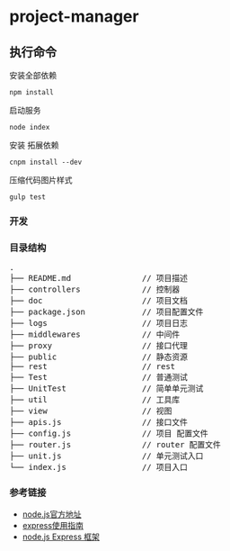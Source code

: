 # project-manager


## 执行命令

安装全部依赖
```
npm install
```


启动服务
```
node index
```

安装 拓展依赖
```
cnpm install --dev
```

压缩代码图片样式

```
gulp test
```

### 开发

### 目录结构
<pre>
.
├── README.md               // 项目描述
├── controllers             // 控制器
├── doc                     // 项目文档
├── package.json            // 项目配置文件
├── logs                    // 项目日志
├── middlewares             // 中间件
├── proxy                   // 接口代理
├── public                  // 静态资源
├── rest                    // rest
├── Test                    // 普通测试
├── UnitTest                // 简单单元测试
├── util                    // 工具库
├── view                    // 视图
├── apis.js                 // 接口文件
├── config.js               // 项目 配置文件
├── router.js               // router 配置文件
├── unit.js                 // 单元测试入口
└── index.js                // 项目入口
</pre>

### 参考链接
* [node.js官方地址](https://nodejs.org/en/)
* [express使用指南](http://www.expressjs.com.cn/)
* [node.js Express 框架](http://www.runoob.com/nodejs/nodejs-express-framework.html)